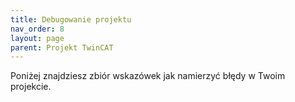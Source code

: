 ```yaml
---
title: Debugowanie projektu 
nav_order: 8
layout: page
parent: Projekt TwinCAT
---
```


Poniżej znajdziesz zbiór wskazówek jak namierzyć błędy w Twoim projekcie. 

